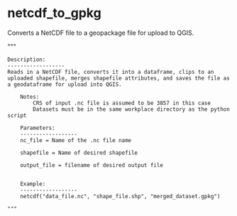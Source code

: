 # netcdf_to_gpkg
Converts a NetCDF file to a geopackage file for upload to QGIS.

"""


    Description:
    ------------------
    Reads in a NetCDF file, converts it into a dataframe, clips to an uploaded shapefile, merges shapefile attributes, and saves the file as a geodataframe for upload into QGIS.

        Notes:
            CRS of input .nc file is assumed to be 3857 in this case
            Datasets must be in the same workplace directory as the python script

        Parameters:
        ------------------
        nc_file = Name of the .nc file name

        shapefile = Name of desired shapefile

        output_file = filename of desired output file

        
        Example:
        ------------------
        netcdf("data_file.nc", "shape_file.shp", "merged_dataset.gpkg")

    """
